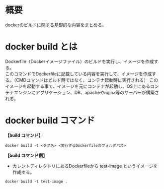 # 概要
dockerのビルドに関する基礎的な内容をまとめる。

# docker build とは
Dockerfile（Dockerイメージファイル）のビルドを実行し、イメージを作成する。  
このコマンドでDockerfileに記載している内容を実行して、イメージを作成する。（CMDコマンドはビルド時ではなく、コンテナ起動時に実行される）
このイメージを起動する事で、イメージを元にコンテナが起動し、OS上にあるコンテナエンジンにアプリケーション、DB、apacheやnginx等のサーバーが構築される。

# docker build コマンド
**【build コマンド】**
```
docker build -t <タグ名> <実行するDockerfileのフォルダパス>
```

**【build コマンド例】**  
- カレントディレクトリにあるDockerfileから test-image というイメージを作成する。
```
docker build -t test-image .
```

# 
